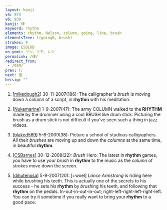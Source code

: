 ```yaml
---
layout: kanji
v4: 874
v6: 939
kanji: 律
keyword: rhythm
elements: rhythm, Nelson, column, going, line, brush
elementsTree: l(goingB, brush)
strokes: 9
image: E5BE8B
on-yomi: リツ、リチ、レツ
permalink: /律/
redirect_from:
 - /939/
prev: 行
next: 復
heisig: ""
---
```


1) [<a href="http://kanji.koohii.com/profile/mikedough2">mikedough2</a>] 30-11-2007(186): The calligrapher&#039;s <em>brush</em> is moving down a <em>column</em> of a script, in<strong> rhythm</strong> with his meditation.

2) [<a href="http://kanji.koohii.com/profile/Nukemarine">Nukemarine</a>] 1-9-2007(47): The army COLUMN walked to the<strong> RHYTHM</strong> made by the drummer using a cool BRUSH like drum stick. Picturing the brush as a drum stick is not difficult if you&#039;ve seen such a thing in jazz videos.

3) [<a href="http://kanji.koohii.com/profile/blaked569">blaked569</a>] 5-6-2009(38): Picture a school of studious calligraphers. All their <em>brushes</em> are moving up and down the <em>columns</em> at the same time, in beautiful<strong> rhythm</strong>.

4) [<a href="http://kanji.koohii.com/profile/CSBarnes">CSBarnes</a>] 30-12-2008(22): <em>Brush</em> Hero: The latest in<strong> rhythm</strong> games, you have to use your <em>brush</em> in<strong> rhythm</strong> to the music as the <em>column</em> of strokes move down the screen.

5) [<a href="http://kanji.koohii.com/profile/dihutenosa">dihutenosa</a>] 5-9-2007(20): [+woel] <em>Lance Armstrong</em> is riding here while <em>brush</em>ing his teeth. This is actually one of the secrets to his success - he sets his<strong> rhythm</strong> by <em>brush</em>ing his teeth, and following that<strong> rhythm</strong> on the pedals. In-out-in-out-in-out; right-left-right-left-right-left. You can try it sometime if you really want to bring your<strong> rhythm</strong> to a good pace.

